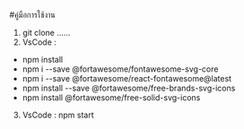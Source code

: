 #คู่มือการใช้งาน
1. git clone ...... 
2. VsCode :
- npm install
- npm i --save @fortawesome/fontawesome-svg-core
- npm i --save @fortawesome/react-fontawesome@latest
- npm install --save @fortawesome/free-brands-svg-icons
- npm install @fortawesome/free-solid-svg-icons
3. VsCode : npm start